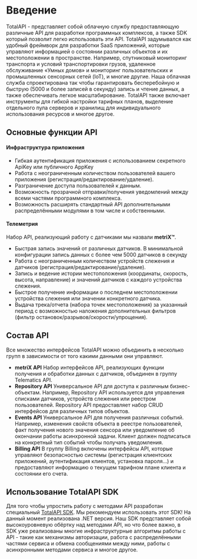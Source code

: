 Введение
====================
TotalAPI - представляет собой облачную службу предоставляющую различные API для разработки программных комплексов, а также SDK который позволит легко использовать эти API.
TotalAPI задумывался как удобный фреймворк для разработки SaaS приложений, которые управляют информацией о состоянии различных объектов и их местоположении в пространстве. Например, спутниковый мониторинг транспорта и условий транспортировки грузов, удаленное обслуживание «Умных домов» и мониторинг пользовательских и промышленных сенсорных сетей (IoT), и многие другие.
Наша облачная служба спроектирована так чтобы гарантировать бесперебойную и быструю (5000 и более записей в секунду) запись и чтение данных, а также обеспечивать легкое масштабирование. TotalAPI также включает инструменты для гибкой настройки тарифных планов, выделение отдельного пула серверов и хранилищ для индивидуального использования ресурсов и многое другое.

Основные функции API
-------------------------------------------------
#### Инфраструктура приложения
* Гибкая аутентификация приложения с использованием секретного ApiKey или публичного AppKey
* Работа с неограниченным количеством пользователей вашего приложения (регистрация/редактирование/удаление).
* Разграничение доступа пользователей к данным.
* Возможность прозрачной отправки/получения уведомлений между всеми частями программного комплекса.
* Возможность расширять стандартный API дополнительными распределёнными модулями в том числе и собственными.

#### Телеметрия
Набор API, реализующий работу с датчиками мы назвали **metriX™**. 
* Быстрая запись значений от различных датчиков. В минимальной конфигурации запись данных с более чем 5000 датчиков в секунду
* Работа с неограниченным количеством устройств слежения и датчиков (регистрация/редактирование/удаление). 
* Запись и ведение истории местоположения (координаты, скорость, высота, направление) и значений датчиков с каждого устройства слежения.
* Быстрое получение информации о последнем местоположении устройства слежения или значении конкретного датчика.
* Выдача трека/отчета (набора точек местоположения) за указанный период с возможностью наложения дополнительных фильтров (фильтр остановок/разрывов/скорости/упрощения).

Состав  API
----------------------------------------------
Все множество интерфейсов TotalAPI можно объединить в несколько групп в зависимости от того какими данными они управляют.

* **metriX API**
Набор интерфейсов API, реализующих функции получения и обработки данных с датчиков, объединен в группу Telematics API. 
* **Repository API**
Универсальное API для доступа к различным бизнес-объектам. Например, Repository API используется для управления списками датчиков, устройств слежения или реестром пользователей. Repository API предоставляет набор CRUD интерфейсов для различных типов объектов.
* **Events API**
Универсальное API для получения различных событий. Например, изменения свойств объекта в реестре пользователей, факт получения нового значения сенсора или уведомление об окончании работы асинхронной задачи. Клиент должен подписаться на конкретный тип событий чтобы получать уведомления.
* **Billing API**
В группу Billing включены интерфейсы API, которые управляют безопасностью системы (регистрация клиентских приложений, аутентификация клиентов, установка пароля…) и предоставляют информацию о текущем тарифном плане клиента и состоянии его счета.

Использование TotalAPI SDK
-------------------------------------------------
Для того чтобы упростить работу с методами API разработан специальный [TotalAPI SDK](../documentation/ru). Мы рекомендуем использовать этот SDK! На данный момент реализована .NET версия. Наш SDK представляет собой высокоуровневую обёртку над методами API, но что более важно, в SDK уже реализованы многие инфраструктурные алгоритмы работы с API - такие как механизмы авторизации, работа с распределёнными частями сервиса и обмена сообщениями между ними, работы с асинхронными методами сервиса и многое другое.